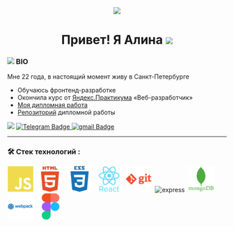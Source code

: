 <div id="header" align="center">
  <img src="https://media.giphy.com/media/v1.Y2lkPTc5MGI3NjExajY2MW04NGMwdmZpMXJld2lvcXJpMmpsMDNsNnVwYzd2Y3R0OTRjdCZlcD12MV9pbnRlcm5hbF9naWZfYnlfaWQmY3Q9cw/hiJ9ypGI5tIKdwKoK2/giphy.gif" width="200"/>
</div>
<h1 align="center">
  Привет! Я Алина
  <img src="https://media.giphy.com/media/hvRJCLFzcasrR4ia7z/giphy.gif" width="30px"/>
</h1>
<h3>
  <img src="https://media.giphy.com/media/5jUAT1pNAgRfc3Ev4M/giphy.gif" width="30px"/>
  BIO
</h3>
Мне 22 года, в настоящий момент живу в Санкт-Петербурге

- Обучаюсь фронтенд-разработке
- Окончила курс от [Яндекс.Практикума](https://practicum.yandex.ru/) &laquo;Веб-разработчик&raquo;
- [Моя дипломная работа](https://movies-explorer.alinat.nomoredomains.monster/)
- [Репозиторий](https://github.com/KindofShuga/movies-explorer-frontend) дипломной работы

<div id="badges">
  <img src="https://media.giphy.com/media/McsUx1K5XmZJfDzaoE/giphy.gif" width="35px"/>
  <a href="https://t.me/kindofshuga">
    <img src="https://img.shields.io/badge/telegram-white?style=for-the-badge&logo=telegram&logoColor=blue" alt="Telegram Badge"/>
  </a>
  <a href="mailto:alina.trubitsyna00@gmail.com">
    <img src="https://img.shields.io/badge/gmail-white?style=for-the-badge&logo=gmail&logoColor=red" alt="gmail Badge"/>
  </a>
</div>

---

### :hammer_and_wrench: Стек технологий :
<div>
  <img src="https://github.com/devicons/devicon/blob/master/icons/javascript/javascript-plain.svg" title="JavaScript" alt="JavaScript" width="60" height="60"/>&nbsp;
  <img src="https://github.com/devicons/devicon/blob/master/icons/html5/html5-plain-wordmark.svg" title="HTML" alt="HTML" width="60" height="60"/>&nbsp;
  <img src="https://github.com/devicons/devicon/blob/master/icons/css3/css3-plain-wordmark.svg" title="CSS" alt="CSS" width="60" height="60"/>&nbsp;
  <img src="https://github.com/devicons/devicon/blob/master/icons/react/react-original-wordmark.svg" title="react" alt="react" width="60" height="60"/>&nbsp;
  <img src="https://github.com/devicons/devicon/blob/master/icons/git/git-plain-wordmark.svg" title="git" alt="git" width="60" height="60"/>&nbsp;
  <img src="https://adware-technologies.s3.amazonaws.com/uploads/technology/thumbnail/20/express-js.png" title="express" alt="express" width="60" height="60"/>&nbsp;
  <img src="https://github.com/devicons/devicon/blob/master/icons/mongodb/mongodb-plain-wordmark.svg" title="mongodb" alt="mongodb" width="60" height="60"/>&nbsp;
  <img src="https://github.com/devicons/devicon/blob/master/icons/webpack/webpack-plain-wordmark.svg" title="webpack" alt="webpack" width="60" height="60"/>&nbsp;
  <img src="https://github.com/devicons/devicon/blob/master/icons/figma/figma-original.svg" title="figma" alt="figma" width="60" height="60"/>&nbsp;
</div>
<!--
**KindofShuga/KindofShuga** is a ✨ _special_ ✨ repository because its `README.md` (this file) appears on your GitHub profile.

Here are some ideas to get you started:

- 🔭 I’m currently working on ...
- 🌱 I’m currently learning ...
- 👯 I’m looking to collaborate on ...
- 🤔 I’m looking for help with ...
- 💬 Ask me about ...
- 📫 How to reach me: ...
- 😄 Pronouns: ...
- ⚡ Fun fact: ...
-->

